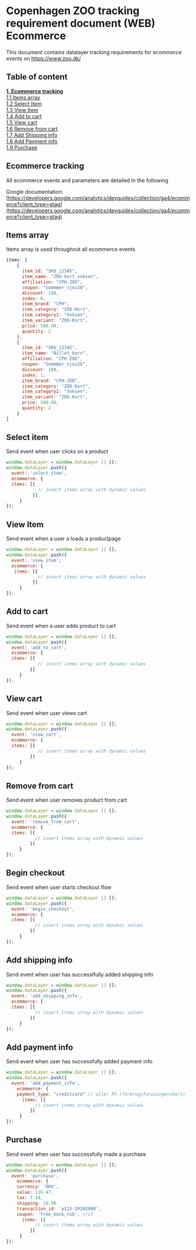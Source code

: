 # Copenhagen ZOO tracking requirement document (WEB) Ecommerce 
This document contains datalayer tracking requirements for ecommerce events on https://www.zoo.dk/


## Table of content
[**1. Ecommerce tracking**](#ecommerce-tracking) <br/>
[1.1 Items array](#items-array) <br/>
[1.2 Select Item](#select-item) <br/>
[1.3 View Item](#view-item) <br/>
[1.4 Add to cart](#add-to-cart) <br/>
[1.5 View cart](#view-cart) <br/>
[1.6 Remove from cart](#remove-from-cart) <br/>
[1.7 Add Shipping info](#add-shipping-info) <br/>
[1.8 Add Payment info](#add-payment-info) <br/>
[1.9 Purchase](#purchase) <br/>



## Ecommerce tracking
All ecommerce events and parameters are detailed in the following

Google documentation: [https://developers.google.com/analytics/devguides/collection/ga4/ecommerce?client_type=gtag](https://developers.google.com/analytics/devguides/collection/ga4/ecommerce?client_type=gtag)

## Items array
Items array is used throughout all ecommerce events   
````javascript
items: [
    {
      item_id: "SKU_12345",
      item_name: "ZOO-kort_voksen",
      affiliation: "CPH-ZOO",
      coupon: "Sommmer_sjov20",
      discount: 100,
      index: 0,
      item_brand: "CPH",
      item_category: "ZOO-Kort",
      item_category2: "Voksen",
      item_variant: "ZOO-Kort",
      price: 500.00,
      quantity: 2
    },
    {
      item_id: "SKU_12345",
      item_name: "Billet_barn",
      affiliation: "CPH ZOO",
      coupon: "Sommmer_sjov20",
      discount: 100,
      index: 1,
      item_brand: "CPH-ZOO",
      item_category: "ZOO-Kort",
      item_category2: "Voksen",
      item_variant: "ZOO-Kort",
      price: 200.00,
      quantity: 2
    }
]
````

## Select item
Send event when user clicks on a product
````javascript
window.dataLayer = window.dataLayer || [];
window.dataLayer.push({
  event: 'select_item',
  ecommerce: {
  items: [{ 
            // insert items array with dynamic values   
          }]    
     }
});
````

## View Item
Send event when a user a loads a productpage 
````javascript
window.dataLayer = window.dataLayer || [];
window.dataLayer.push({
  event: 'view_item',
  ecommerce: {
   items: [{ 
            // insert items array with dynamic values   
          }]    
     }
});
````

## Add to cart
Send event when a user adds product to cart
````javascript
window.dataLayer = window.dataLayer || [];
window.dataLayer.push({
  event: 'add_to_cart',
  ecommerce: {
  items: [{ 
            // insert items array with dynamic values   
         }]    
     }
});  
````

## View cart
Send event when user views cart
````javascript
window.dataLayer = window.dataLayer || [];
window.dataLayer.push({
  event: 'view_cart',
  ecommerce: {
  items: [{ 
            // insert items array with dynamic values   
         }]    
     }
});
````

## Remove from cart
Send event when user removes product from cart  
````javascript
window.dataLayer = window.dataLayer || [];
window.dataLayer.push({
  event: 'remove_from_cart',
  ecommerce: {
  items: [{ 
           // insert items array with dynamic values   
         }]    
     }
});
````

## Begin checkout
Send event when user starts checkout flow
````javascript
window.dataLayer = window.dataLayer || [];
window.dataLayer.push({
  event: 'begin_checkout',
  ecommerce: {
  items: [{ 
           // insert items array with dynamic values   
         }]    
     }
});
````

## Add shipping info
Send event when user has successlfully added shipping info 
````javascript
window.dataLayer = window.dataLayer || [];
window.dataLayer.push({
  event: 'add_shipping_info',
  ecommerce: {
  items: [{ 
           // insert items array with dynamic values   
         }]    
     }
});
````

## Add payment info 
Send event when user has successfully added payment info
````javascript
window.dataLayer = window.dataLayer || [];
window.dataLayer.push({
  event: 'add_payment_info',
    ecommerce: {
    payment_type: "creditcard" // eller FF (forbrugsforeningenskort) 
      items: [{ 
           // insert items array with dynamic values   
         }]    
     }
});
````

## Purchase 
Send event when user has successfully made a purchase
````javascript
window.dataLayer = window.dataLayer || [];
window.dataLayer.push({
  event: 'purchase',
    ecommerce: {
    currency: 'DKK',
    value: 116.47,
    tax: 7.18,
    shipping: 10.00
    transaction_id: 'p115-20202000',
    coupon: 'free_back_rub', //if
      items: [{ 
           // insert items array with dynamic values   
         }]    
     }
});
````

 
